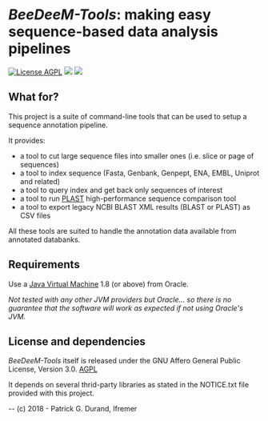 # *BeeDeeM-Tools*: making easy sequence-based data analysis pipelines 

[![License AGPL](https://img.shields.io/badge/license-Affero%20GPL%203.0-blue.svg)](https://www.gnu.org/licenses/agpl-3.0.txt) [![](https://img.shields.io/badge/platform-Java--1.8+-yellow.svg)](http://www.oracle.com/technetwork/java/javase/downloads/index.html) [![](https://img.shields.io/badge/run_on-Linux--Mac_OSX-yellowgreen.svg)]()

## What for?

This project is a suite of command-line tools that can be used to setup a sequence annotation pipeline. 

It provides:

* a tool to cut large sequence files into smaller ones (i.e. slice or page of sequences)
* a tool to index sequence (Fasta, Genbank, Genpept, ENA, EMBL, Uniprot and related)
* a tool to query index and get back only sequences of interest
* a tool to run [PLAST](http://plast.inria.fr/) high-performance sequence comparison tool
* a tool to export legacy NCBI BLAST XML results (BLAST or PLAST) as CSV files

All these tools are suited to handle the annotation data available from annotated databanks.

## Requirements

Use a [Java Virtual Machine](http://www.oracle.com/technetwork/java/javase/downloads/index.html) 1.8 (or above) from Oracle. 

*Not tested with any other JVM providers but Oracle... so there is no guarantee that the software will work as expected if not using Oracle's JVM.* 

## License and dependencies

*BeeDeeM-Tools* itself is released under the GNU Affero General Public License, Version 3.0. [AGPL](https://www.gnu.org/licenses/agpl-3.0.txt)

It depends on several thrid-party libraries as stated in the NOTICE.txt file provided with this project.

--
(c) 2018 - Patrick G. Durand, Ifremer


